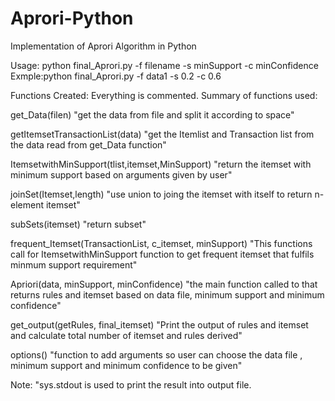 # Aprori-Python
Implementation of Aprori Algorithm in Python

Usage: python final_Aprori.py -f filename -s minSupport -c minConfidence
Exmple:python final_Aprori.py -f data1 -s 0.2 -c 0.6

Functions Created: Everything is commented.
Summary of functions used:

get_Data(filen)
"get the data from file and split it according to space"

getItemsetTransactionList(data)
"get the Itemlist and Transaction list from the data read from get_Data function"

ItemsetwithMinSupport(tlist,itemset,MinSupport)
"return the itemset with minimum support based on arguments given by user"

joinSet(Itemset,length)
"use union to joing the itemset with itself to return n-element itemset"

subSets(itemset)
"return subset"

frequent_Itemset(TransactionList, c_itemset, minSupport)
"This functions call for ItemsetwithMinSupport function to get frequent itemset that fulfils minmum support requirement"

Apriori(data, minSupport, minConfidence)
"the main function called to that returns rules and itemset based on data file, minimum support and minimum confidence"

get_output(getRules, final_itemset)
"Print the output of rules and itemset and calculate total number of itemset and rules derived"

options()
"function to add arguments so user can choose the data file , minimum support and minimum confidence to be given"

Note: "sys.stdout is used to print the result into output file.
 
